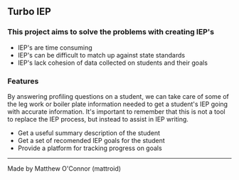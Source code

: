 ## Turbo IEP

### This project aims to solve the problems with creating IEP's 

  * IEP's are time consuming
  * IEP's can be difficult to match up against state standards
  * IEP's lack cohesion of data collected on students and their goals

### Features

By answering profiling questions on a student, we can take care of some of the leg work or boiler plate information needed to get a student's IEP going with accurate information. It's important to remember that this is not a tool to replace the IEP process, but instead to assist in IEP writing. 

  * Get a useful summary description of the student
  * Get a set of recomended IEP goals for the student
  * Provide a platform for tracking progress on goals 

---
Made by Matthew O'Connor (mattroid)
